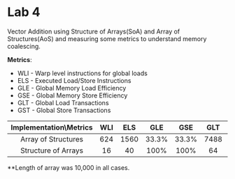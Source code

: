 # Lab 4

Vector Addition using Structure of Arrays(SoA) and Array of Structures(AoS)
and measuring some metrics to understand memory coalescing.

**Metrics**:
- WLI - Warp level instructions for global loads
- ELS - Executed Load/Store Instructions
- GLE - Global Memory Load Efficiency
- GSE - Global Memory Store Efficiency
- GLT - Global Load Transactions
- GST - Global Store Transactions


| Implementation\Metrics   | WLI   | ELS   | GLE   | GSE   | GLT   | GST   |
| :----------------------: | :---: | :---: | :---: | :---: | :---: | :---: |
| Array of Structures      | 624   | 1560  | 33.3% | 33.3% | 7488  | 3744  |
| Structure of Arrays      | 16    | 40    | 100%  | 100%  | 64    | 32    |



**Length of array was 10,000 in all cases.
